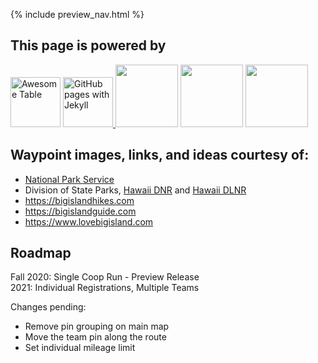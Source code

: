 {% include preview_nav.html %}

## This page is powered by

<p height=100px>

<img src="https://i.ytimg.com/vi/N4UCBzkeq7c/maxresdefault.jpg" height=80px alt="Awesome Table"/>
<a href="https://docs.github.com/en/free-pro-team@latest/github/working-with-github-pages/setting-up-a-github-pages-site-with-jekyll)">
   <img src="https://miro.medium.com/max/600/1*ThcllHZuDgpCMUCjYLqQag.png" alt="GitHub pages with Jekyll" height=80px/>
</a>
<img src="https://www.hexagongeospatial.com/-/media/Images/Hexagon/Hexagon%20Core/Geospatial/Google%20Maps/P1.ashx?h=428&la=en&w=800&hash=0A855EA000635740D3FACA4D4BE859D5" height=100px/>
<img src="https://assets-global.website-files.com/58e32bace1998d6e3fee8d74/5dfbe3b11bd3f56d754fcfa5_The-Google-Sheets-logo.-compressor.png" height=100px/>
<img src="https://www.go-cart.com.au/wp-content/uploads/2017/12/google-forms-logo-300x300.png" height=100px/>
</p>


## Waypoint images, links, and ideas courtesy of:
- [National Park Service](https://www.nps.gov/havo/index.htm)
- Division of State Parks, [Hawaii DNR](http://dlnr.hawaii.gov/dsp) and [Hawaii DLNR](https://dlnr.hawaii.gov/dsp/parks/kauai/)
- https://bigislandhikes.com
- https://bigislandguide.com
- https://www.lovebigisland.com


## Roadmap
Fall 2020: Single Coop Run - Preview Release    
2021: Individual Registrations, Multiple Teams

Changes pending:
-  Remove pin grouping on main map
-  Move the team pin along the route
-  Set individual mileage limit
